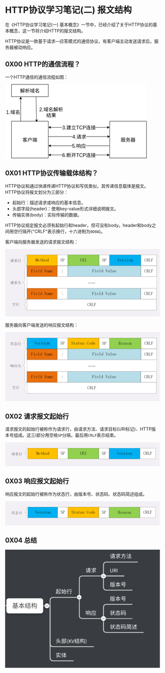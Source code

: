 # HTTP协议学习笔记(二) 报文结构

在《HTTP协议学习笔记(一) 基本概念》一节中，已经介绍了关于HTTP协议的基本概念，这一节将介绍HTTP的报文结构。

HTTP协议是一款基于请求—应答模式的通信协议，有客户端主动发送请求后，服务器被动响应。

## 0X00 HTTP的通信流程？

一个HTTP通信的通信流程如图：

![](raws/基本结构/HTTP通信流程.png)

## 0X01 HTTP协议传输载体结构？

HTTP协议和通过快递传递HTTP协议和写信类似，其传递信息载体是报文。HTTP协议将报文划分为三部分：

- 起始行：描述请求或响应的基本信息。
- 头部字段(header)：使用key-value形式详细说明报文。
- 传输实体(body)：实际传输的数据。

HTTP协议规定报文必须有起始行和header，但可没有body。header和body之间用空行隔开("CRLF"表示换行，十六进制为`0D0A`)。

客户端向服务器发送的请求报文结构：

![](raws/基本结构/HTTP请求报文结构.png)

服务器向客户端发送的响应报文结构：

![](raws/基本结构/响应报文头部结构.png)

## 0X02 请求报文起始行

请求报文的起始行被称作为请求行，由请求方法、请求目标(URI标记)、HTTP版本号组成。这三i部分用空格`SP`分隔，最后用`CRLF`表示结束。

![](raws/基本结构/请求行结构.png)

## 0X03 响应报文起始行

响应报文的起始行被称作为状态行，由版本号、状态码、状态码简述组成。

![](raws/基本结构/状态行结构.png)

## 0X04 总结

![](raws/基本结构/HTTP基础结构知识图谱.png)
